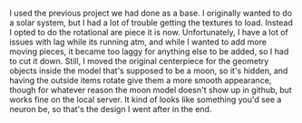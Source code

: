 I used the previous project we had done as a base. I originally wanted to do a solar system, but I had a lot of trouble getting the textures to load. Instead I opted to do the rotational are piece it is now. Unfortunately, I have a lot of issues with lag while its running atm, and while I wanted to add more moving pieces, it became too laggy for anything else to be added, so I had to cut it down. Still, I moved the original centerpiece for the geometry objects inside the model that's supposed to be a moon, so it's hidden, and having the outside items rotate give them a more smooth appearance, though for whatever reason the moon model doesn't show up in github, but works fine on the local server. It kind of looks like something you'd see a neuron be, so that's the design I went after in the end.
